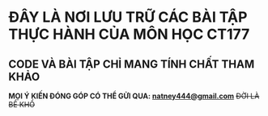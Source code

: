# ĐÂY LÀ NƠI LƯU TRỮ CÁC BÀI TẬP THỰC HÀNH CỦA MÔN HỌC CT177
## CODE VÀ BÀI TẬP CHỈ MANG TÍNH CHẤT THAM KHẢO
**MỌI Ý KIẾN ĐÓNG GÓP CÓ THỂ GỬI QUA: natney444@gmail.com**
~~ĐỜI LÀ BỂ KHỔ~~
